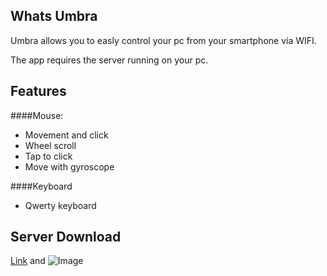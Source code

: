 ## Whats Umbra

Umbra allows you to easly control your pc from your smartphone via WIFI.

The app requires the server running on your pc.

## Features

####Mouse:
- Movement and click
- Wheel scroll
- Tap to click
- Move with gyroscope

####Keyboard
- Qwerty keyboard

## Server Download

[Link](url) and ![Image](src)
